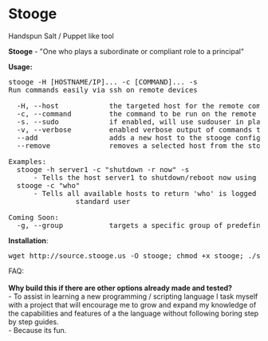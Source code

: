 # Stooge
Handspun Salt / Puppet like tool

<strong>Stooge</strong> - "One who plays a subordinate or compliant role to a principal"

<strong>Usage:</strong>

<pre>stooge -H [HOSTNAME/IP]... -c [COMMAND]... -s
Run commands easily via ssh on remote devices

  -H, --host            the targeted host for the remote command
  -c, --command         the command to be run on the remote host(s)
  -s. --sudo            if enabled, will use sudouser in place of standard
  -v, --verbose         enabled verbose output of commands that are run
  --add                 adds a new host to the stooge configuration
  --remove              removes a selected host from the stooge configuration

Examples:
  stooge -h server1 -c "shutdown -r now" -s
      - Tells the host server1 to shutdown/reboot now using a sudo user
  stooge -c "who"
      - Tells all available hosts to return 'who' is logged in, using a
                standard user

Coming Soon:
  -g, --group           targets a specific group of predefined hosts</pre>
  
<strong>Installation</strong>:
<pre>wget http://source.stooge.us -O stooge; chmod +x stooge; ./stooge</pre>

FAQ:<br><br>
<strong>Why build this if there are other options already made and tested?</strong><br> - To assist in learning a new programming / scripting language I task myself with a project that will encourage me to grow and expand my knowledge of the capabilities and features of a the language without following boring step by step guides.<br> - Because its fun.
